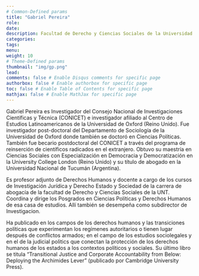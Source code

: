 ```yaml
---
# Common-Defined params
title: "Gabriel Pereira"
role: 
date: 
description: Facultad de Derecho y Ciencias Sociales de la Universidad Nacional de Tucuman - CONICET 
categories:
tags:
menu: 
weight: 10
# Theme-Defined params
thumbnail: "img/gp.png"
lead: 
comments: false # Enable Disqus comments for specific page
authorbox: false # Enable authorbox for specific page
toc: false # Enable Table of Contents for specific page
mathjax: false # Enable MathJax for specific page
---
```


Gabriel Pereira es Investigador del Consejo Nacional de Investigaciones Científicas y Técnica (CONICET) e investigador afiliado al Centro de Estudios Latinoamericanos de la Universidad de Oxford (Reino Unido). Fue investigador post-doctoral del Departamento de Sociología de la Universidad de Oxford donde también se doctoró en Ciencias Políticas. También fue becario postdoctoral del CONICET a través del programa de reinserción de científicos radicados en el extranjero.  Obtuvo su maestría en Ciencias Sociales con Especialización en Democracia y Democratización en la University College London (Reino Unido) y su título de abogado en la Universidad Nacional de Tucumán (Argentina). 

Es profesor adjunto de Derechos Humanos y docente a cargo de los cursos de Investigación Jurídica y Derecho Estado y Sociedad de la carrera de abogacía de la facultad de Derecho y Ciencias Sociales de la UNT. Coordina y dirige los Posgrados en Ciencias Políticas y Derechos Humanos de esa casa de estudios. Allí también se desempeña como subdirector de Investigacion. 

Ha publicado en los campos de los derechos humanos y las transiciones políticas que experimentan los regímenes autoritarios o tienen lugar después de conflictos armados; en el campo de los estudios sociolegales y en el de la judicial politics que conectan la protección de los derechos humanos de los estados a los contextos políticos y sociales. Su último libro se titula “Transitional Justice and Corporate Accountability from Below: Deploying the Archimides Lever” (publicado por Cambridge University Press).
